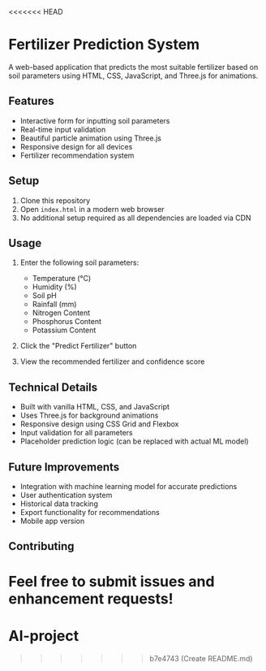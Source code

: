 <<<<<<< HEAD
# Fertilizer Prediction System

A web-based application that predicts the most suitable fertilizer based on soil parameters using HTML, CSS, JavaScript, and Three.js for animations.

## Features

- Interactive form for inputting soil parameters
- Real-time input validation
- Beautiful particle animation using Three.js
- Responsive design for all devices
- Fertilizer recommendation system

## Setup

1. Clone this repository
2. Open `index.html` in a modern web browser
3. No additional setup required as all dependencies are loaded via CDN

## Usage

1. Enter the following soil parameters:
   - Temperature (°C)
   - Humidity (%)
   - Soil pH
   - Rainfall (mm)
   - Nitrogen Content
   - Phosphorus Content
   - Potassium Content

2. Click the "Predict Fertilizer" button
3. View the recommended fertilizer and confidence score

## Technical Details

- Built with vanilla HTML, CSS, and JavaScript
- Uses Three.js for background animations
- Responsive design using CSS Grid and Flexbox
- Input validation for all parameters
- Placeholder prediction logic (can be replaced with actual ML model)

## Future Improvements

- Integration with machine learning model for accurate predictions
- User authentication system
- Historical data tracking
- Export functionality for recommendations
- Mobile app version

## Contributing

Feel free to submit issues and enhancement requests! 
=======
# AI-project
>>>>>>> b7e4743 (Create README.md)
